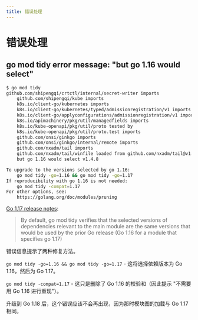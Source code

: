```yaml
---
title: 错误处理
---
```


# 错误处理

## go mod tidy error message: "but go 1.16 would select"

```bash
$ go mod tidy
github.com/shipengqi/crtctl/internal/secret-writer imports
	github.com/shipengqi/kube imports
	k8s.io/client-go/kubernetes imports
	k8s.io/client-go/kubernetes/typed/admissionregistration/v1 imports
	k8s.io/client-go/applyconfigurations/admissionregistration/v1 imports
	k8s.io/apimachinery/pkg/util/managedfields imports
	k8s.io/kube-openapi/pkg/util/proto tested by
	k8s.io/kube-openapi/pkg/util/proto.test imports
	github.com/onsi/ginkgo imports
	github.com/onsi/ginkgo/internal/remote imports
	github.com/nxadm/tail imports
	github.com/nxadm/tail/winfile loaded from github.com/nxadm/tail@v1.4.4,
	but go 1.16 would select v1.4.8

To upgrade to the versions selected by go 1.16:
	go mod tidy -go=1.16 && go mod tidy -go=1.17
If reproducibility with go 1.16 is not needed:
	go mod tidy -compat=1.17
For other options, see:
	https://golang.org/doc/modules/pruning
```

[Go 1.17 release notes](https://go.dev/doc/go1.17#go-command):

> By default, go mod tidy verifies that the selected versions of dependencies relevant to the main module are the same
> versions that would be used by the prior Go release (Go 1.16 for a module that specifies go 1.17) 

错误信息提示了两种修复方法。

`go mod tidy -go=1.16 && go mod tidy -go=1.17` - 这将选择依赖版本为 Go 1.16，然后为 Go 1.17。

`go mod tidy -compat=1.17` - 这只是删除了 Go 1.16 的校验和（因此提示 "不需要用 Go 1.16 进行重现"）。

升级到 Go 1.18 后，这个错误应该不会再出现，因为那时模块图的加载与 Go 1.17 相同。
